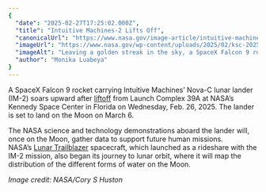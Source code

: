 ```yaml
---
{
  "date": "2025-02-27T17:25:02.000Z",
  "title": "Intuitive Machines-2 Lifts Off",
  "canonicalUrl": "https://www.nasa.gov/image-article/intuitive-machines-2-lifts-off/",
  "imageUrl": "https://www.nasa.gov/wp-content/uploads/2025/02/ksc-20250226-ph-csh01-0002orig-1.jpg",
  "imageAlt": "Leaving a golden streak in the sky, a SpaceX Falcon 9 rocket lifts off from NASA's Kennedy Space Center in Florida in the evening. The light from the rocket flames illuminates the misty night sky. NASA Kennedy's Vehicle Assembly Building, a massive rectangular building, is visible at left.",
  "author": "Monika Luabeya"
}
---
```


A SpaceX Falcon 9 rocket carrying Intuitive Machines’ Nova-C lunar lander (IM-2) soars upward after [liftoff](https://www.nasa.gov/news-release/liftoff-nasa-tech-science-en-route-to-moon-with-intuitive-machines/) from Launch Complex 39A at NASA’s Kennedy Space Center in Florida on Wednesday, Feb. 26, 2025. The lander is set to land on the Moon on March 6.

The NASA science and technology demonstrations aboard the lander will, once on the Moon, gather data to support future human missions. NASA’s [Lunar Trailblazer](https://www.jpl.nasa.gov/missions/lunar-trailblazer/) spacecraft, which launched as a rideshare with the IM-2 mission, also began its journey to lunar orbit, where it will map the distribution of the different forms of water on the Moon.

_Image credit: NASA/Cory S Huston_
